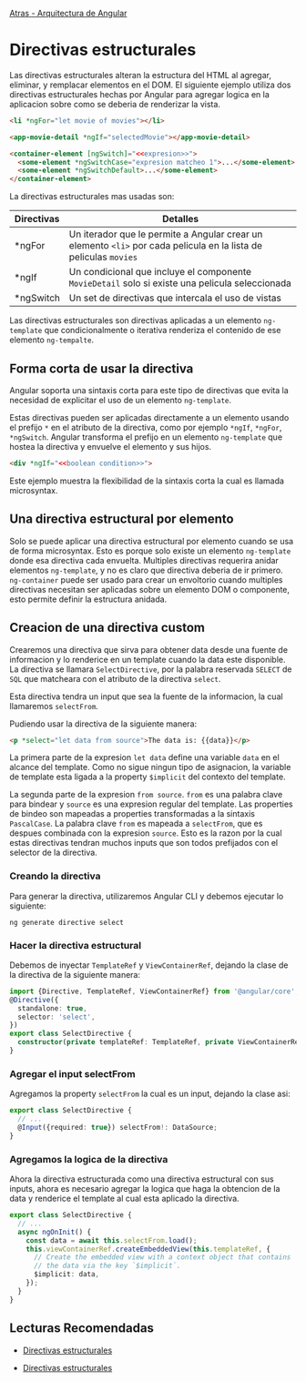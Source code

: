 [Atras - Arquitectura de Angular](https://github.com/Maticor93/DA2-Tecnologia/blob/angular/angular-architecture.md)

# Directivas estructurales

Las directivas estructurales alteran la estructura del HTML al agregar, eliminar, y remplacar elementos en el DOM. El siguiente ejemplo utiliza dos directivas estructurales hechas por Angular para agregar logica en la aplicacion sobre como se deberia de renderizar la vista.

```HTML
<li *ngFor="let movie of movies"></li>

<app-movie-detail *ngIf="selectedMovie"></app-movie-detail>

<container-element [ngSwitch]="<<expresion>>">
  <some-element *ngSwitchCase="expresion matcheo 1">...</some-element>
  <some-element *ngSwitchDefault>...</some-element>
</container-element>
```

La directivas estructurales mas usadas son:

| Directivas | Detalles                                                                                                          |
| ---------- | ----------------------------------------------------------------------------------------------------------------- |
| \*ngFor    | Un iterador que le permite a Angular crear un elemento `<li>` por cada pelicula en la lista de peliculas `movies` |
| \*ngIf     | Un condicional que incluye el componente `MovieDetail` solo si existe una pelicula seleccionada                   |
| \*ngSwitch | Un set de directivas que intercala el uso de vistas                                                               |

Las directivas estructurales son directivas aplicadas a un elemento `ng-template` que condicionalmente o iterativa renderiza el contenido de ese elemento `ng-tempalte`.

## Forma corta de usar la directiva

Angular soporta una sintaxis corta para este tipo de directivas que evita la necesidad de explicitar el uso de un elemento `ng-template`.

Estas directivas pueden ser aplicadas directamente a un elemento usando el prefijo `*` en el atributo de la directiva, como por ejemplo `*ngIf`, `*ngFor`, `*ngSwitch`. Angular transforma el prefijo en un elemento `ng-template` que hostea la directiva y envuelve el elemento y sus hijos.

```HTML
<div *ngIf="<<boolean condition>>">
```

Este ejemplo muestra la flexibilidad de la sintaxis corta la cual es llamada microsyntax.

## Una directiva estructural por elemento

Solo se puede aplicar una directiva estructural por elemento cuando se usa de forma microsyntax. Esto es porque solo existe un elemento `ng-template` donde esa directiva cada envuelta. Multiples directivas requerira anidar elementos `ng-template`, y no es claro que directiva deberia de ir primero. `ng-container` puede ser usado para crear un envoltorio cuando multiples directivas necesitan ser aplicadas sobre un elemento DOM o componente, esto permite definir la estructura anidada.

## Creacion de una directiva custom

Crearemos una directiva que sirva para obtener data desde una fuente de informacion y lo renderice en un template cuando la data este disponible. La directiva se llamara `SelectDirective`, por la palabra reservada `SELECT` de `SQL` que matcheara con el atributo de la directiva `select`.

Esta directiva tendra un input que sea la fuente de la informacion, la cual llamaremos `selectFrom`.

Pudiendo usar la directiva de la siguiente manera:

```HTML
<p *select="let data from source">The data is: {{data}}</p>
```

La primera parte de la expresion `let data` define una variable `data` en el alcance del template. Como no sigue ningun tipo de asignacion, la variable de template esta ligada a la property `$implicit` del contexto del template.

La segunda parte de la expresion `from source`. `from` es una palabra clave para bindear y `source` es una expresion regular del template. Las properties de bindeo son mapeadas a properties transformadas a la sintaxis `PascalCase`. La palabra clave `from` es mapeada a `selectFrom`, que es despues combinada con la expresion `source`. Esto es la razon por la cual estas directivas tendran muchos inputs que son todos prefijados con el selector de la directiva.

### Creando la directiva

Para generar la directiva, utilizaremos Angular CLI y debemos ejecutar lo siguiente:

```CMD
ng generate directive select
```

### Hacer la directiva estructural

Debemos de inyectar `TemplateRef` y `ViewContainerRef`, dejando la clase de la directiva de la siguiente manera:

```TypeScript
import {Directive, TemplateRef, ViewContainerRef} from '@angular/core';
@Directive({
  standalone: true,
  selector: 'select',
})
export class SelectDirective {
  constructor(private templateRef: TemplateRef, private ViewContainerRef: ViewContainerRef) {}
}
```

### Agregar el input selectFrom

Agregamos la property `selectFrom` la cual es un input, dejando la clase asi:

```TypeScript
export class SelectDirective {
  // ...
  @Input({required: true}) selectFrom!: DataSource;
}
```

### Agregamos la logica de la directiva

Ahora la directiva estructurada como una directiva estructural con sus inputs, ahora es necesario agregar la logica que haga la obtencion de la data y renderice el template al cual esta aplicado la directiva.

```TypeScript
export class SelectDirective {
  // ...
  async ngOnInit() {
    const data = await this.selectFrom.load();
    this.viewContainerRef.createEmbeddedView(this.templateRef, {
      // Create the embedded view with a context object that contains
      // the data via the key `$implicit`.
      $implicit: data,
    });
  }
}
```

## Lecturas Recomendadas

- [Directivas estructurales](https://angular.dev/guide/directives/structural-directives#example-use-case)

- [Directivas estructurales](https://v17.angular.io/guide/structural-directives)

